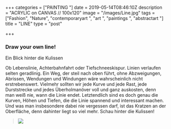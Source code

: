 +++
categories = ["PAINTING "]
date = 2019-05-14T08:46:10Z
description = "ACRYLIC on CANVAS // 100x120"
image = "/images/Line.jpg"
tags = ["Fashion", "Nature", "contemporaryart ", "art ", "paintings ", "abstractart "]
title = "LINE"
type = "post"

+++
### Draw your own line!

Ein Blick hinter die Kulissen 

Ob Lebenslinie, Achterbahnfahrt oder Tiefschneeskispur. Linien verlaufen selten geradlinig. Ein Weg, der steil nach oben führt, ohne Abzweigungen, Abrissen, Wendungen und Windungen wäre wahrscheinlich nicht erstrebenswert. Vielmehr sollten wir jede Kurve und jede Rast, jede Durststrecke und jedes Überholmanöver voll und ganz auskosten, denn man weiß nie, wann die Linie endet. Letztendlich sind es doch genau die Kurven, Höhen und Tiefen, die die Linie spannend und interessant machen. Und was man insbesondere dabei nie vergessen darf, ist das Kratzen an der Oberfläche, denn dahinter liegt so viel mehr. Schau hinter die Kulissen!

> ![](/images/whitagram-image_03-1.jpg)